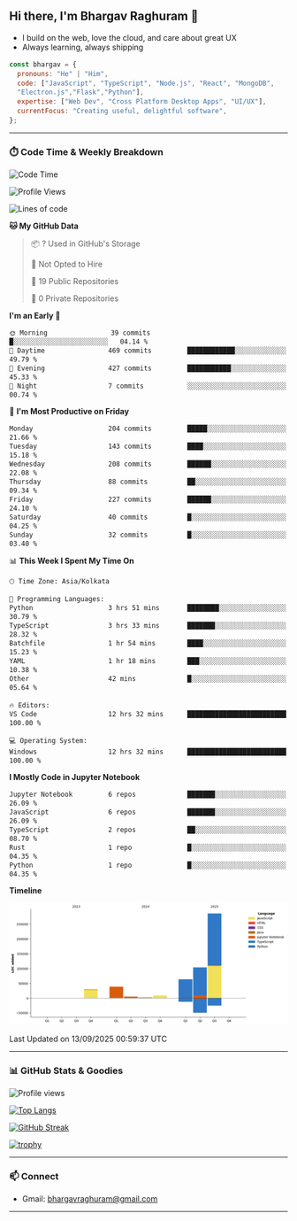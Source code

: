 ## Hi there, I'm Bhargav Raghuram 👋

- I build on the web, love the cloud, and care about great UX
- Always learning, always shipping

```js
const bhargav = {
  pronouns: "He" | "Him",
  code: ["JavaScript", "TypeScript", "Node.js", "React", "MongoDB",
  "Electron.js","Flask","Python"],
  expertise: ["Web Dev", "Cross Platform Desktop Apps", "UI/UX"],
  currentFocus: "Creating useful, delightful software",
};
```

---

### ⏱️ Code Time & Weekly Breakdown
<!--START_SECTION:waka-->
![Code Time](http://img.shields.io/badge/Code%20Time-27%20hrs%2030%20mins-blue)

![Profile Views](http://img.shields.io/badge/Profile%20Views-66-blue)

![Lines of code](https://img.shields.io/badge/From%20Hello%20World%20I%27ve%20Written-535.4%20thousand%20lines%20of%20code-blue)

**🐱 My GitHub Data** 

> 📦 ? Used in GitHub's Storage 
 > 
> 🚫 Not Opted to Hire
 > 
> 📜 19 Public Repositories 
 > 
> 🔑 0 Private Repositories 
 > 
**I'm an Early 🐤** 

```text
🌞 Morning                39 commits          █░░░░░░░░░░░░░░░░░░░░░░░░   04.14 % 
🌆 Daytime                469 commits         ████████████░░░░░░░░░░░░░   49.79 % 
🌃 Evening                427 commits         ███████████░░░░░░░░░░░░░░   45.33 % 
🌙 Night                  7 commits           ░░░░░░░░░░░░░░░░░░░░░░░░░   00.74 % 
```
📅 **I'm Most Productive on Friday** 

```text
Monday                   204 commits         █████░░░░░░░░░░░░░░░░░░░░   21.66 % 
Tuesday                  143 commits         ████░░░░░░░░░░░░░░░░░░░░░   15.18 % 
Wednesday                208 commits         ██████░░░░░░░░░░░░░░░░░░░   22.08 % 
Thursday                 88 commits          ██░░░░░░░░░░░░░░░░░░░░░░░   09.34 % 
Friday                   227 commits         ██████░░░░░░░░░░░░░░░░░░░   24.10 % 
Saturday                 40 commits          █░░░░░░░░░░░░░░░░░░░░░░░░   04.25 % 
Sunday                   32 commits          █░░░░░░░░░░░░░░░░░░░░░░░░   03.40 % 
```


📊 **This Week I Spent My Time On** 

```text
🕑︎ Time Zone: Asia/Kolkata

💬 Programming Languages: 
Python                   3 hrs 51 mins       ████████░░░░░░░░░░░░░░░░░   30.79 % 
TypeScript               3 hrs 33 mins       ███████░░░░░░░░░░░░░░░░░░   28.32 % 
Batchfile                1 hr 54 mins        ████░░░░░░░░░░░░░░░░░░░░░   15.23 % 
YAML                     1 hr 18 mins        ███░░░░░░░░░░░░░░░░░░░░░░   10.38 % 
Other                    42 mins             █░░░░░░░░░░░░░░░░░░░░░░░░   05.64 % 

🔥 Editors: 
VS Code                  12 hrs 32 mins      █████████████████████████   100.00 % 

💻 Operating System: 
Windows                  12 hrs 32 mins      █████████████████████████   100.00 % 
```

**I Mostly Code in Jupyter Notebook** 

```text
Jupyter Notebook         6 repos             ███████░░░░░░░░░░░░░░░░░░   26.09 % 
JavaScript               6 repos             ███████░░░░░░░░░░░░░░░░░░   26.09 % 
TypeScript               2 repos             ██░░░░░░░░░░░░░░░░░░░░░░░   08.70 % 
Rust                     1 repo              █░░░░░░░░░░░░░░░░░░░░░░░░   04.35 % 
Python                   1 repo              █░░░░░░░░░░░░░░░░░░░░░░░░   04.35 % 
```



**Timeline**

![Lines of Code chart](https://raw.githubusercontent.com/BhargavRaghuram/BhargavRaghuram/master/assets/bar_graph.png)


 Last Updated on 13/09/2025 00:59:37 UTC
<!--END_SECTION:waka-->

---

### 📊 GitHub Stats & Goodies

![Profile views](https://komarev.com/ghpvc/?username=BhargavRaghuram)

[![Top Langs](https://github-readme-stats.vercel.app/api/top-langs/?username=BhargavRaghuram&layout=compact)](https://github.com/anuraghazra/github-readme-stats)

[![GitHub Streak](https://streak-stats.demolab.com?user=BhargavRaghuram)](https://github.com/DenverCoder1/github-readme-streak-stats)

[![trophy](https://github-profile-trophy.vercel.app/?username=BhargavRaghuram&theme=algolia&no-frame=true&column=4)](https://github.com/ryo-ma/github-profile-trophy)

---

### 📫 Connect
- Gmail: bhargavraghuram@gmail.com

---



